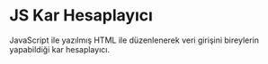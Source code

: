 JS Kar Hesaplayıcı
======
JavaScript ile yazılmış HTML ile düzenlenerek veri girişini bireylerin yapabildiği kar hesaplayıcı.
